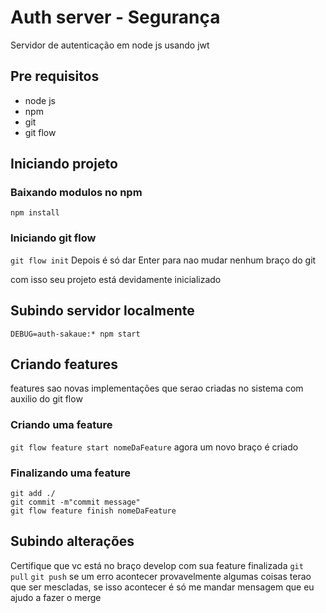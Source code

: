 # Auth server - Segurança
Servidor de autenticação em node js usando jwt
## Pre requisitos
- node js
- npm
- git
- git flow

## Iniciando projeto
### Baixando modulos no npm
`npm install`
### Iniciando git flow
`git flow init`
Depois é só dar Enter para nao mudar nenhum braço do git

com isso seu projeto está devidamente inicializado

## Subindo servidor localmente
`DEBUG=auth-sakaue:* npm start`

## Criando features
features sao novas implementações que serao criadas no sistema com auxilio do git flow
### Criando uma feature
`git flow feature start nomeDaFeature`
 agora um novo braço é criado 
### Finalizando uma feature
`git add ./`  
`git commit -m"commit message"`  
`git flow feature finish nomeDaFeature`  

## Subindo alterações
Certifique que vc está no braço develop com sua feature finalizada
`git pull`
`git push`
se um erro acontecer provavelmente algumas coisas terao que ser mescladas, se isso acontecer é só me mandar mensagem que eu ajudo a fazer o merge
